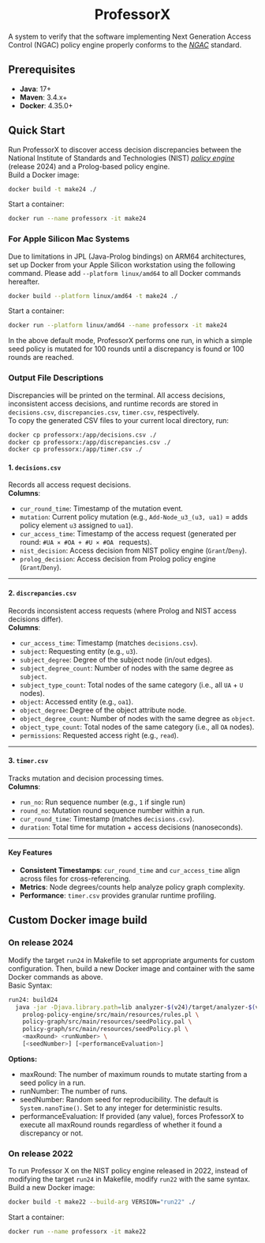 <h1 align="center">ProfessorX</h1>

A system to verify that the software implementing Next Generation Access Control (NGAC) policy engine properly conforms to the [_NGAC_](https://standards.incits.org/higherlogic/ws/public/projects/2328/details) standard.

## Prerequisites
- **Java**: 17+
- **Maven**: 3.4.x+
- **Docker**: 4.35.0+

## Quick Start
Run ProfessorX to discover access decision discrepancies between the National Institute of Standards and Technologies (NIST) [_policy engine_](https://github.com/PM-Master/policy-machine-core/wiki) (release 2024) and a Prolog-based policy engine.  
Build a Docker image:
```bash
docker build -t make24 ./
```
Start a container:
```bash
docker run --name professorx -it make24
```
### For Apple Silicon Mac Systems
Due to limitations in JPL (Java-Prolog bindings) on ARM64 architectures, set up Docker from your Apple Silicon workstation using the following command. Please add `--platform linux/amd64` to all Docker commands hereafter.
```bash
docker build --platform linux/amd64 -t make24 ./
```
Start a container:
```bash
docker run --platform linux/amd64 --name professorx -it make24
```
In the above default mode, ProfessorX performs one run, in which a simple seed policy is mutated for 100 rounds until a discrepancy is found or 100 rounds are reached.
### Output File Descriptions
Discrepancies will be printed on the terminal. All access decisions, inconsistent access decisions, and runtime records are stored in `decisions.csv`, `discrepancies.csv`, `timer.csv`, respectively.  
To copy the generated CSV files to your current local directory, run:
```bash
docker cp professorx:/app/decisions.csv ./
docker cp professorx:/app/discrepancies.csv ./
docker cp professorx:/app/timer.csv ./
```

#### 1. `decisions.csv`
Records all access request decisions.  
**Columns**:
- `cur_round_time`: Timestamp of the mutation event.
- `mutation`: Current policy mutation (e.g., `Add-Node_u3_(u3, ua1)` = adds policy element `u3` assigned to `ua1`).
- `cur_access_time`: Timestamp of the access request (generated per round: `#UA × #OA + #U × #OA ` requests).
- `nist_decision`: Access decision from NIST policy engine (`Grant`/`Deny`).
- `prolog_decision`: Access decision from Prolog policy engine (`Grant`/`Deny`).
---

#### 2. `discrepancies.csv`
Records inconsistent access requests (where Prolog and NIST access decisions differ).  
**Columns**:
- `cur_access_time`: Timestamp (matches `decisions.csv`).
- `subject`: Requesting entity (e.g., `u3`).
- `subject_degree`: Degree of the subject node (in/out edges).
- `subject_degree_count`: Number of nodes with the same degree as `subject`.
- `subject_type_count`: Total nodes of the same category (i.e., all `UA` + `U` nodes).
- `object`: Accessed entity (e.g., `oa1`).
- `object_degree`: Degree of the object attribute node.
- `object_degree_count`: Number of nodes with the same degree as `object`.
- `object_type_count`: Total nodes of the same category (i.e., all `OA` nodes).
- `permissions`: Requested access right (e.g., `read`).

---

#### 3. `timer.csv`
Tracks mutation and decision processing times.  
**Columns**:
- `run_no`: Run sequence number (e.g., `1` if single run)
- `round_no`: Mutation round sequence number within a run.
- `cur_round_time`: Timestamp (matches `decisions.csv`).
- `duration`: Total time for mutation + access decisions (nanoseconds).

---

#### Key Features
- **Consistent Timestamps**: `cur_round_time` and `cur_access_time` align across files for cross-referencing.
- **Metrics**: Node degrees/counts help analyze policy graph complexity.
- **Performance**: `timer.csv` provides granular runtime profiling.

## Custom Docker image build
### On release 2024
Modify the target `run24` in Makefile to set appropriate arguments for custom configuration. Then, build a new Docker image and container with the same Docker commands as above.   
Basic Syntax:
```bash
run24: build24
  java -jar -Djava.library.path=lib analyzer-$(v24)/target/analyzer-$(v24)-0.1.jar \
    prolog-policy-engine/src/main/resources/rules.pl \
    policy-graph/src/main/resources/seedPolicy.pal \
    policy-graph/src/main/resources/seedPolicy.pl \
    <maxRound> <runNumber> \
    [<seedNumber>] [<performanceEvaluation>]
```
**Options:**  
- maxRound: The number of maximum rounds to mutate starting from a seed policy in a run.  
- runNumber: The number of runs.  
- seedNumber: Random seed for reproducibility. The default is `System.nanoTime()`. Set to any integer for deterministic results.  
- performanceEvaluation: If provided (any value), forces ProfessorX to execute all maxRound rounds regardless of whether it found a discrepancy or not.

### On release 2022
To run Professor X on the NIST policy engine released in 2022, instead of modifying the target `run24` in Makefile, modify `run22` with the same syntax.  
Build a new Docker image:
```bash
docker build -t make22 --build-arg VERSION="run22" ./
```
Start a container:
```bash
docker run --name professorx -it make22
```

[//]: # (## Build your own policy)